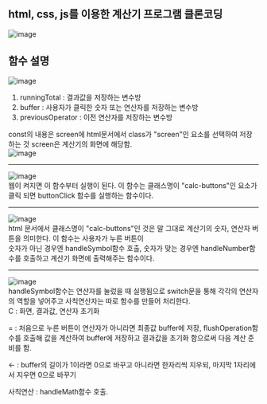 ## html, css, js를 이용한 계산기 프로그램 클론코딩
![image](https://github.com/hwan06/Calculator-Clone-Coding/assets/114748934/a5e1ca71-e3d4-4023-87bc-34f054921f3f)
## 함수 설명
![image](https://github.com/hwan06/Calculator-Clone-Coding/assets/114748934/f8418418-8cc7-4c92-a804-ed3dd6507cfd)   
1. runningTotal : 결과값을 저장하는 변수방
2. buffer : 사용자가 클릭한 숫자 또는 연산자를 저장하는 변수방
3. previousOperator : 이전 연산자를 저장하는 변수방

const의 내용은 screen에 html문서에서 class가 "screen"인 요소를 선택하여 저장하는 것 screen은 계산기의 화면에 해당함.   
![image](https://github.com/hwan06/Calculator-Clone-Coding/assets/114748934/606e059b-6d51-4839-b280-048896e713eb)
- - - 
![image](https://github.com/hwan06/Calculator-Clone-Coding/assets/114748934/1124bbde-7d10-43e5-a173-cdce1bea92fc)   
웹이 켜지면 이 함수부터 실행이 된다. 이 함수는 클래스명이 "calc-buttons"인 요소가 클릭 되면 buttonClick 함수를 실행하는 함수이다.
- - -
![image](https://github.com/hwan06/Calculator-Clone-Coding/assets/114748934/c6e3662f-44fb-4843-b8d0-1a0ec2ab6782)   
html 문서에서 클래스명이  "calc-buttons"인 것은 말 그대로 계산기의 숫자, 연산자 버튼을 의미한다. 이 함수는 사용자가 누른 버튼이   
숫자가 아닌 경우엔 handleSymbol함수 호출, 숫자가 맞는 경우엔 handleNumber함수를 호출하고 계산기 화면에 출력해주는 함수이다.
- - -
![image](https://github.com/hwan06/Calculator-Clone-Coding/assets/114748934/6b6b756b-e755-487c-9d92-c5cb04b148f1)   
handleSymbol함수는 연산자를 눌렀을 때 실행됨으로 switch문을 통해 각각의 연산자의 역할을 넣어주고 사칙연산자는 따로 함수를 만들어 처리한다.    
C : 화면, 결과값, 연산자 초기화    

= : 처음으로 누른 버튼이 연산자가 아니라면 최종값 buffer에 저장, flushOperation함수를 호출해 값을 계산하여 buffer에 저장하고 결과값을 초기화 함으로써 다음 계산 준비를 함.    

← : buffer의 길이가 1이라면 0으로 바꾸고 아니라면 한자리씩 지우되, 마지막 1자리에서 지우면 0으로 바꾸기   

사칙연산 : handleMath함수 호출.

